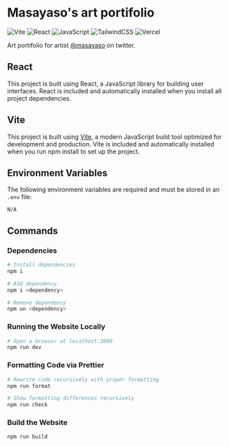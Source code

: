 # Masayaso's art portifolio
![Vite](https://img.shields.io/badge/Vite-%23f712ff?style=for-the-badge&logo=Vite&logoColor=%23ffffff)
![React](https://img.shields.io/badge/React-%2300d1ff?style=for-the-badge&logo=React&logoColor=%23ffffff&color=%2300d1ff)
![JavaScript](https://img.shields.io/badge/javascript-%23323330.svg?style=for-the-badge&logo=javascript&logoColor=%23F7DF1E)
![TailwindCSS](https://img.shields.io/badge/tailwindcss-%2338B2AC.svg?style=for-the-badge&logo=tailwind-css&logoColor=white)
![Vercel](https://img.shields.io/badge/Vercel-%23000000?style=for-the-badge&logo=Vercel&logoColor=%23ffffff&color=%23000000)

Art portifolio for artist [@masayaso](https://x.com/masayaso) on twitter. 

## React
This project is built using React, a JavaScript library for building user interfaces. React is included and automatically installed when you install all project dependencies.

## Vite

This project is built using [Vite](https://vite.dev/), a modern JavaScript build tool optimized for development and production. Vite is included and automatically installed when you run npm install to set up the project.
## Environment Variables

The following environment variables are required and must be stored in an `.env` file:

```env
N/A
```
## Commands

### Dependencies

```bash
# Install dependencies
npm i

# Add dependency
npm i <dependency>

# Remove dependency
npm un <dependency>
```

### Running the Website Locally

```bash
# Open a browser at localhost:3000
npm run dev
```

### Formatting Code via Prettier

```bash
# Rewrite code recursively with proper formatting
npm run format

# Show formatting differences recursively
npm run check
```

### Build the Website

```bash
npm run build
```


